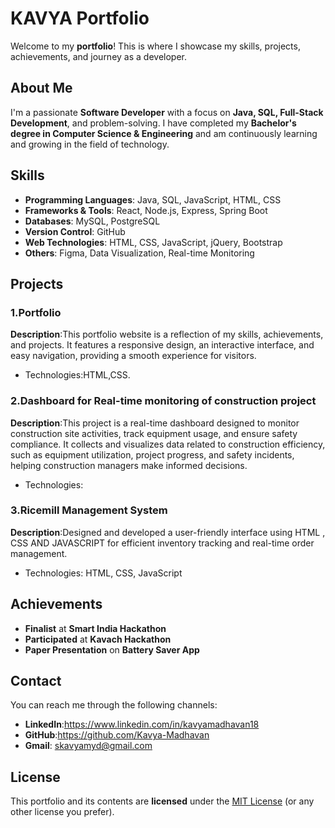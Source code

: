 # KAVYA Portfolio

Welcome to my **portfolio**! This is where I showcase my skills, projects, achievements, and journey as a developer.

## About Me

I'm a passionate **Software Developer** with a focus on **Java, SQL, Full-Stack Development**, and problem-solving. I have completed my **Bachelor's degree in Computer Science & Engineering** and am continuously learning and growing in the field of technology.

## Skills

- **Programming Languages**: Java, SQL, JavaScript, HTML, CSS
- **Frameworks & Tools**: React, Node.js, Express, Spring Boot
- **Databases**: MySQL, PostgreSQL
- **Version Control**: GitHub
- **Web Technologies**: HTML, CSS, JavaScript, jQuery, Bootstrap
- **Others**: Figma, Data Visualization, Real-time Monitoring

## Projects

### 1.Portfolio
**Description**:This portfolio website is a reflection of my skills, achievements, and projects. It features a responsive design, an interactive interface, and easy navigation, providing a smooth experience for visitors.
- Technologies:HTML,CSS.

### 2.Dashboard for Real-time monitoring of construction project
**Description**:This project is a real-time dashboard designed to monitor construction site activities, track equipment usage, and ensure safety compliance. It collects and visualizes data related to construction efficiency, such as equipment utilization, project progress, and safety incidents, helping construction managers make informed decisions.
- Technologies:

### 3.Ricemill Management System
**Description**:Designed and developed a user-friendly interface using HTML , CSS AND JAVASCRIPT for efficient inventory 
tracking and real-time order management.
- Technologies: HTML, CSS, JavaScript

## Achievements
- **Finalist** at **Smart India Hackathon**
- **Participated** at **Kavach Hackathon**
- **Paper Presentation** on **Battery Saver App**

## Contact

You can reach me through the following channels:
- **LinkedIn**:https://www.linkedin.com/in/kavyamadhavan18
- **GitHub**:https://github.com/Kavya-Madhavan
- **Gmail**: skavyamyd@gmail.com

## License

This portfolio and its contents are **licensed** under the [MIT License](LICENSE) (or any other license you prefer).
